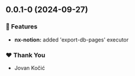 ## 0.0.1-0 (2024-09-27)


### 🚀 Features

- **nx-notion:** added 'export-db-pages' executor


### ❤️  Thank You

- Jovan Kočić